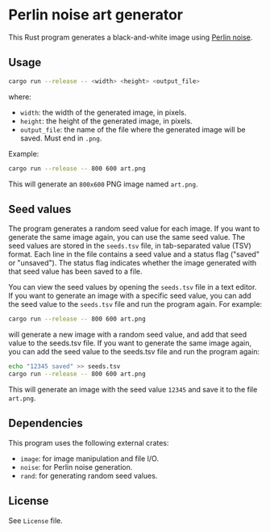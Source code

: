 # Perlin noise art generator

This Rust program generates a black-and-white image using [Perlin noise](https://en.wikipedia.org/wiki/Perlin_noise).

## Usage

```bash
cargo run --release -- <width> <height> <output_file>
```

where:

- `width`: the width of the generated image, in pixels.
- `height`: the height of the generated image, in pixels.
- `output_file`: the name of the file where the generated image will be saved. Must end in `.png`.

Example:

```bash
cargo run --release -- 800 600 art.png
```

This will generate an `800x600` PNG image named `art.png`.

## Seed values
The program generates a random seed value for each image. If you want to generate the same image again, you can use the same seed value. The seed values are stored in the `seeds.tsv` file, in tab-separated value (TSV) format. Each line in the file contains a seed value and a status flag ("saved" or "unsaved"). The status flag indicates whether the image generated with that seed value has been saved to a file.

You can view the seed values by opening the `seeds.tsv` file in a text editor. If you want to generate an image with a specific seed value, you can add the seed value to the `seeds.tsv` file and run the program again. For example:

```bash
cargo run --release -- 800 600 art.png
```

will generate a new image with a random seed value, and add that seed value to the seeds.tsv file. If you want to generate the same image again, you can add the seed value to the seeds.tsv file and run the program again:

```bash
echo "12345	saved" >> seeds.tsv
cargo run --release -- 800 600 art.png
```

This will generate an image with the seed value `12345` and save it to the file `art.png`.


## Dependencies
This program uses the following external crates:

- `image`: for image manipulation and file I/O.
- `noise`: for Perlin noise generation.
- `rand`: for generating random seed values.

## License

See `License` file.